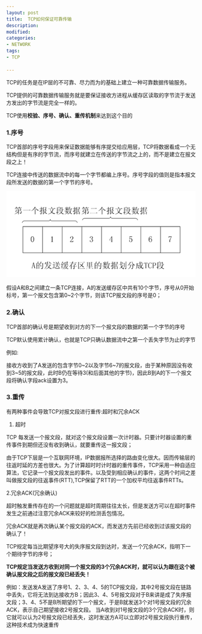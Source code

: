 ```yaml
---
layout: post
title:  TCP如何保证可靠传输
description: 
modified: 
categories: 
- NETWORK
tags:
- TCP

---
```


TCP的任务是在IP层的不可靠、尽力而为的基础上建立一种可靠数据传输服务。

TCP提供的可靠数据传输服务就是要保证接收方进程从缓存区读取的字节流于发送方发出的字节流是完全一样的。

TCP使用**校验、序号、确认、重传机制**来达到这个目的

### 1.序号
TCP首部的序号字段用来保证数据能够有序提交给应用层，TCP将数据看成一个无结构但是有序的字节流，而序号就建立在传送的字节流之上的，而不是建立在报文段之上！

TCP连接中传送的数据流中的每一个字节都编上序号。序号字段的值则是指本报文段所发送的数据的第一个字节的序号。

![002](\uploads\2014\03\003.jpg)

假设A和B之间建立一条TCP连接，A的发送缓存区中共有10个字节，序号从0开始标号，第一个报文包含第0~2个字节，则该TCP报文段的序号是0；

### 2.确认
TCP首部的确认号是期望收到对方的下一个报文段的数据的第一个字节的序号

TCP默认使用累计确认，也就是TCP只确认数据流中之第一个丢失字节为止的字节

例如:

接收方收到了A发送的包含字节0~2以及字节6~7的报文段，由于某种原因没有收到3~5的报文段，此时B仍在等待3(和后面其他的字节)，因此B到A的下一个报文段将确认字段ack设置为3。

### 3.重传
有两种事件会导致TCP对报文段进行重传:超时和冗余ACK
1. 超时

TCP 每发送一个报文段，就对这个报文段设置一次计时器。只要计时器设置的重传事件到期但还没有收到确认，就要重传这一报文段；

由于TCP下层是一个互联网环境，IP数据报所选择的路由变化很大。因而传输层的往返时延的方差也很大。为了计算超时时计时器的重传事件，TCP采用一种自适应算法，它记录一个报文段发出的事件。以及受到相应确认的事件，这两个时间之差叫做报文段的往返事件(RTT),TCP保留了RTT的一个加权平均往返事件RTTs。

2.冗余ACK(冗余确认)

超时触发重传存在的一个问题就是超时周期往往太长，但是发送方可以在超时事件发生之前通过注意冗余ACK来较好的检测丢包情况。

冗余ACK就是再次确认某个报文段的ACK，而发送方先前已经收到过该报文段的确认了！

TCP规定每当比期望序号大的失序报文段到达时，发送一个冗余ACK，指明下一个期待字节的序号；

**TCP规定当发送方收到对同一个报文段的3个冗余ACK时，就可以认为跟在这个被确认报文段之后的报文段已经丢失！**

例如：发送发A发送了序号1、2、3、4、5的TCP报文段，其中2号报文段在链路中丢失，它将无法到达接收方B；因此3、4、5号报文段对于B来讲是成了失序报文段；3、4、5不是B所期望的下一个报文，于是B就发送3个对1号报文段的冗余ACK，表示自己期望接收2号报文段。
当A收到对1号报文段的3个冗余ACK时，则它就可以认为2号报文段已经丢失，这时发送方A可以立即对2号报文段执行重传，这种技术成为快速重传

